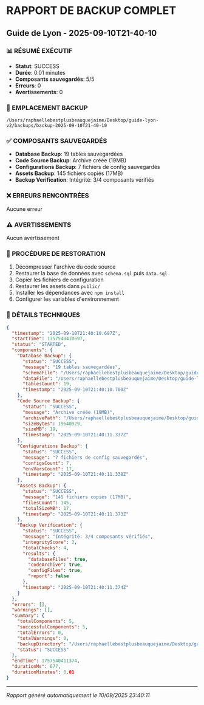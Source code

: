 # RAPPORT DE BACKUP COMPLET
## Guide de Lyon - 2025-09-10T21-40-10

### 📊 RÉSUMÉ EXÉCUTIF
- **Statut**: SUCCESS
- **Durée**: 0.01 minutes
- **Composants sauvegardés**: 5/5
- **Erreurs**: 0
- **Avertissements**: 0

### 📁 EMPLACEMENT BACKUP
`/Users/raphaellebestplusbeauquejaime/Desktop/guide-lyon-v2/backups/backup-2025-09-10T21-40-10`

### ✅ COMPOSANTS SAUVEGARDÉS
- **Database Backup**: 19 tables sauvegardées
- **Code Source Backup**: Archive créée (19MB)
- **Configurations Backup**: 7 fichiers de config sauvegardés
- **Assets Backup**: 145 fichiers copiés (17MB)
- **Backup Verification**: Intégrité: 3/4 composants vérifiés

### ❌ ERREURS RENCONTRÉES
Aucune erreur

### ⚠️ AVERTISSEMENTS
Aucun avertissement

### 🔄 PROCÉDURE DE RESTORATION
1. Décompresser l'archive du code source
2. Restaurer la base de données avec `schema.sql` puis `data.sql`
3. Copier les fichiers de configuration
4. Restaurer les assets dans `public/`
5. Installer les dépendances avec `npm install`
6. Configurer les variables d'environnement

### 📝 DÉTAILS TECHNIQUES
```json
{
  "timestamp": "2025-09-10T21:40:10.697Z",
  "startTime": 1757540410697,
  "status": "STARTED",
  "components": {
    "Database Backup": {
      "status": "SUCCESS",
      "message": "19 tables sauvegardées",
      "schemaFile": "/Users/raphaellebestplusbeauquejaime/Desktop/guide-lyon-v2/backups/backup-2025-09-10T21-40-10/database/schema.sql",
      "dataFile": "/Users/raphaellebestplusbeauquejaime/Desktop/guide-lyon-v2/backups/backup-2025-09-10T21-40-10/database/data.sql",
      "tablesCount": 19,
      "timestamp": "2025-09-10T21:40:10.700Z"
    },
    "Code Source Backup": {
      "status": "SUCCESS",
      "message": "Archive créée (19MB)",
      "archivePath": "/Users/raphaellebestplusbeauquejaime/Desktop/guide-lyon-v2/backups/backup-2025-09-10T21-40-10/code/guide-lyon-source-2025-09-10T21-40-10.tar.gz",
      "sizeBytes": 19640929,
      "sizeMB": 19,
      "timestamp": "2025-09-10T21:40:11.337Z"
    },
    "Configurations Backup": {
      "status": "SUCCESS",
      "message": "7 fichiers de config sauvegardés",
      "configsCount": 7,
      "envVarsCount": 17,
      "timestamp": "2025-09-10T21:40:11.338Z"
    },
    "Assets Backup": {
      "status": "SUCCESS",
      "message": "145 fichiers copiés (17MB)",
      "filesCount": 145,
      "totalSizeMB": 17,
      "timestamp": "2025-09-10T21:40:11.373Z"
    },
    "Backup Verification": {
      "status": "SUCCESS",
      "message": "Intégrité: 3/4 composants vérifiés",
      "integrityScore": 3,
      "totalChecks": 4,
      "results": {
        "databaseFiles": true,
        "codeArchive": true,
        "configFiles": true,
        "report": false
      },
      "timestamp": "2025-09-10T21:40:11.374Z"
    }
  },
  "errors": [],
  "warnings": [],
  "summary": {
    "totalComponents": 5,
    "successfulComponents": 5,
    "totalErrors": 0,
    "totalWarnings": 0,
    "backupDirectory": "/Users/raphaellebestplusbeauquejaime/Desktop/guide-lyon-v2/backups/backup-2025-09-10T21-40-10",
    "status": "SUCCESS"
  },
  "endTime": 1757540411374,
  "durationMs": 677,
  "durationMinutes": 0.01
}
```

---
*Rapport généré automatiquement le 10/09/2025 23:40:11*
